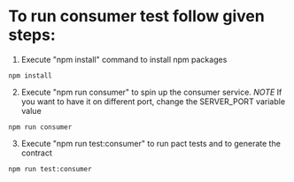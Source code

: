 # To run consumer test follow given steps:

1. Execute "npm install" command to install npm packages

```
npm install
```

2. Execute "npm run consumer" to spin up the consumer service.
   _NOTE_
   If you want to have it on different port, change the SERVER_PORT variable value

```
npm run consumer
```

3. Execute "npm run test:consumer" to run pact tests and to generate the contract

```
npm run test:consumer
```
